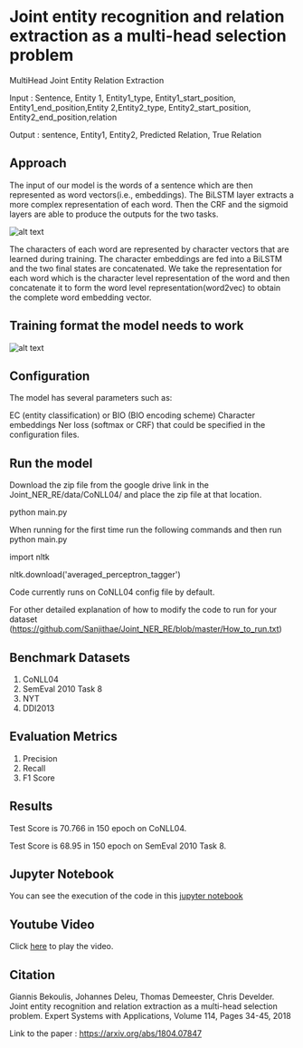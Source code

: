 # Joint entity recognition and relation extraction as a multi-head selection problem

MultiHead Joint Entity Relation Extraction

Input  : Sentence, Entity 1, Entity1_type, Entity1_start_position, Entity1_end_position,Entity 2,Entity2_type, Entity2_start_position, Entity2_end_position,relation

Output : sentence, Entity1, Entity2, Predicted Relation, True Relation

## Approach 

The input of our model is the words of a sentence which are then represented as word vectors(i.e., embeddings).
The BiLSTM layer extracts a more complex representation of each word.
Then the CRF and the sigmoid layers are able to produce the outputs for the two tasks.


![alt text](https://github.com/Sanjithae/Joint_NER_RE/blob/master/Figure1.PNG)

The characters of each word are represented by character vectors that are learned during training. The character embeddings are fed into a BiLSTM and the two final states are concatenated. We take the representation for each word which is the character level representation of the word and then concatenate it to form the word level representation(word2vec) to obtain the complete word embedding vector.

## Training format the model needs to work

![alt text](https://github.com/Sanjithae/Joint_NER_RE/blob/master/Figure2.PNG)

## Configuration

The model has several parameters such as:

EC (entity classification) or BIO (BIO encoding scheme)
Character embeddings
Ner loss (softmax or CRF)
that could be specified in the configuration files.

## Run the model

Download the zip file from the google drive link in the Joint_NER_RE/data/CoNLL04/ and place the zip file at that location.

python main.py

When running for the first time run the following commands and then run python main.py

import nltk

nltk.download('averaged_perceptron_tagger')

Code currently runs on CoNLL04 config file by default.

For other detailed explanation of how to modify the code to run for your dataset (https://github.com/Sanjithae/Joint_NER_RE/blob/master/How_to_run.txt)



## Benchmark Datasets
1) CoNLL04
2) SemEval 2010 Task 8
3) NYT
4) DDI2013

## Evaluation Metrics
1) Precision
2) Recall
3) F1 Score

## Results 

 Test Score is 70.766 in 150 epoch on CoNLL04.
 
 Test Score is 68.95 in 150 epoch on SemEval 2010 Task 8.
 

## Jupyter Notebook
You can see the execution of the code in this [jupyter notebook](https://github.com/Sanjithae/Joint_NER_RE/blob/master/execution-demo.ipynb)


## Youtube Video

Click [here](https://youtu.be/8sQ357ymC_U) to play the video.

## Citation
 
Giannis Bekoulis, Johannes Deleu, Thomas Demeester, Chris Develder. Joint entity recognition and relation extraction as a multi-head selection problem. Expert Systems with Applications, Volume 114, Pages 34-45, 2018

Link to the paper : https://arxiv.org/abs/1804.07847

